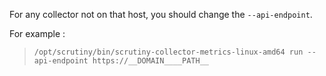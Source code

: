 For any collector not on that host, you should change the `--api-endpoint`.

For example :

> `/opt/scrutiny/bin/scrutiny-collector-metrics-linux-amd64 run --api-endpoint https://__DOMAIN____PATH__`
